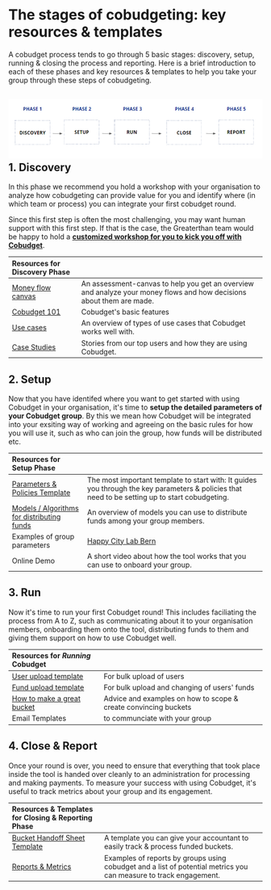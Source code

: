 # The stages of cobudgeting: key resources & templates

A cobudget process tends to go through 5 basic stages: discovery, setup, running & closing the process and reporting. Here is a brief introduction to each of these phases and key resources & templates to help you take your group through these steps of cobudgeting.

## ![](/assets/phasescobudget.png)1. Discovery

In this phase we recommend you hold a workshop with your organisation to analyze how cobudgeting can provide value for you and identify where \(in which team or process\) you can integrate your first cobudget round.

Since this first step is often the most challenging, you may want human support with this first step. If that is the case, the Greaterthan team would be happy to hold a [**customized workshop for you to kick you off with Cobudget**](https://greater.finance/services/).

| [ ](/the-money-flow-canvas.md)**Resources for Discovery Phase** |  |
| :--- | :--- |
| [Money flow canvas](https://greaterthan.gitbooks.io/greaterthan-s-guide-to-collaborative-finance/content/the-money-flow-canvas.html) | An assessment-canvas to help you get an overview and analyze your money flows and how decisions about them are made. |
| [Cobudget 101](/learn-how-to-use-cobudget/key-features.md) | Cobudget's basic features |
| [Use cases](/case-studies-and-user-stories.md) | An overview of types of use cases that Cobudget works well with. |
| [Case Studies](/case-studies.md) | Stories from our top users and how they are using Cobudget. |

## 2. Setup

Now that you have identifed where you want to get started with using Cobudget in your organisation, it's time to **setup the detailed parameters of your Cobudget group**. By this we mean how Cobudget will be integrated into your exsiting way of working and agreeing on the basic rules for how you will use it, such as who can join the group, how funds will be distributed etc.

| **Resources for Setup Phase** |  |
| :--- | :--- |
| [Parameters & Policies Template](https://docs.google.com/document/d/1yK8A3HoT8Yd7ElYKfuccRibgCXb_yEj5Pu8WFMPAUts/edit#) | The most important template to start with: It guides you through the key parameters & policies that need to be setting up to start cobudgeting. |
| [Models / Algorithms for distributing funds](https://docs.google.com/document/d/1dzQynmlx2HojdSDr7rbHjrNvFo78NQccyxvxNK4nwRE/edit?usp=sharing) | An overview of models you can use to distribute funds among your group members. |
| Examples of group parameters | [Happy City Lab Bern](https://amanitas.gitbooks.io/amanitas-handbook/content/cobudget-collaborative-funding/prototype-1-with-house-residents.html) |
| Online Demo | A short video about how the tool works that you can use to onboard your group. |

## 3. Run

Now it's time to run your first Cobudget round! This includes faciliating the process from A to Z, such as communicating about it to your organisation members, onboarding them onto the tool, distributing funds to them and giving them support on how to use Cobudget well.

| **Resources for **_**Running**_** Cobudget** |  |
| :--- | :--- |
| [User upload template](https://docs.google.com/spreadsheets/d/1gyetC5knE7wFbNuPGQBmKuSi055il9mAOoaglGV6-0w/edit#gid=0) | For bulk upload of users |
| [Fund upload template](https://docs.google.com/spreadsheets/d/1gyetC5knE7wFbNuPGQBmKuSi055il9mAOoaglGV6-0w/edit#gid=1129322247) | For bulk upload and changing of users' funds |
| [How to make a great bucket](/guides-and-how-to.md) | Advice and examples on how to scope & create convincing buckets |
| Email Templates | to communciate with your group |

## 4. Close & Report

Once your round is over, you need to ensure that everything that took place inside the tool is handed over cleanly to an administration for processing and making payments. To measure your success with using Cobudget, it's useful to track metrics about your group and its engagement.

| **Resources & Templates for Closing & Reporting Phase** |  |
| :--- | :--- |
| [Bucket Handoff Sheet Template](https://docs.google.com/spreadsheets/d/1gbqW2yJxNG7G7_B-oKbwQG0OoEiJY6pPTUppilORsyU/edit) | A template you can give your accountant to easily track & process funded buckets. |
| [Reports & Metrics](https://docs.google.com/document/d/12YsZKYzUHEk9pXXECrwg6xs4ZdkYJTzszJwMowe3M0Y/edit) | Examples of reports by groups using cobudget and a list of potential metrics you can measure to track engagement. |



